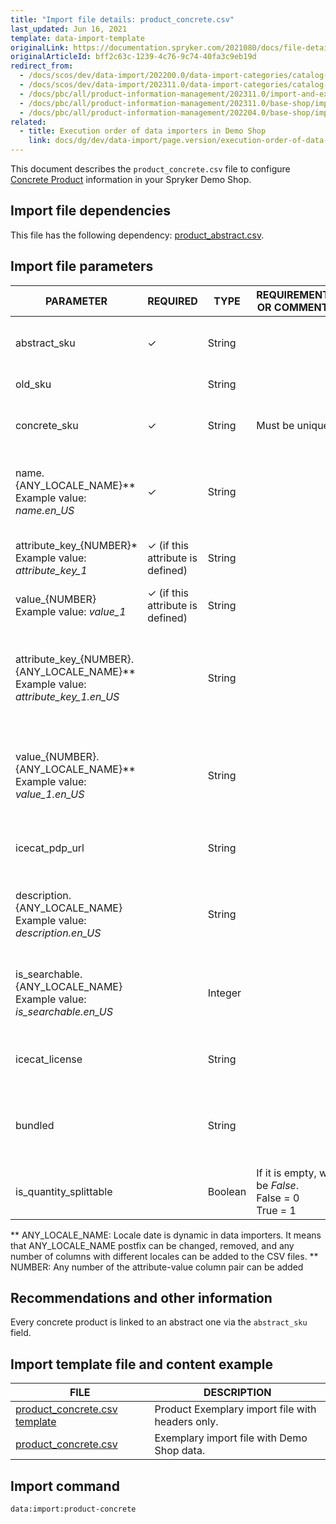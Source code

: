 ```yaml
---
title: "Import file details: product_concrete.csv"
last_updated: Jun 16, 2021
template: data-import-template
originalLink: https://documentation.spryker.com/2021080/docs/file-details-product-concretecsv
originalArticleId: bff2c63c-1239-4c76-9c74-40fa3c9eb19d
redirect_from:
  - /docs/scos/dev/data-import/202200.0/data-import-categories/catalog-setup/products/file-details-product-concrete.csv.html
  - /docs/scos/dev/data-import/202311.0/data-import-categories/catalog-setup/products/file-details-product-concrete.csv.html
  - /docs/pbc/all/product-information-management/202311.0/import-and-export-data/products-data-import/file-details-product-concrete.csv.html  
  - /docs/pbc/all/product-information-management/202311.0/base-shop/import-and-export-data/products-data-import/file-details-product-concrete.csv.html
  - /docs/pbc/all/product-information-management/202204.0/base-shop/import-and-export-data/products-data-import/import-file-details-product-concrete.csv.html
related:
  - title: Execution order of data importers in Demo Shop
    link: docs/dg/dev/data-import/page.version/execution-order-of-data-importers.html
---
```


This document describes the `product_concrete.csv` file to configure [Concrete Product](/docs/pbc/all/product-information-management/{{page.version}}/base-shop/feature-overviews/product-feature-overview/product-feature-overview.html) information in your Spryker Demo Shop.


## Import file dependencies

This file has the following dependency: [ product_abstract.csv](/docs/pbc/all/product-information-management/{{page.version}}/base-shop/import-and-export-data/products-data-import/import-file-details-product-abstract.csv.html).


## Import file parameters


| PARAMETER | REQUIRED | TYPE | REQUIREMENTS OR COMMENTS | DESCRIPTION |
| --- | --- | --- | --- | --- |
| abstract_sku | &check; | String | | The SKU of the parent abstract product. |
| old_sku |  | String | | Old SKU identifier. |
| concrete_sku | &check;  | String | Must be unique. |  SKU identifier of the concrete product. |
| name.{ANY_LOCALE_NAME}**<br>Example value: *name.en_US* | &check; | String | | Name of the product in the specified location (US for our example). |
| attribute_key_{NUMBER}*<br>Example value: *attribute_key_1*<br> | &check; (if this attribute is defined) | String | | Product attribute key for the attribute. |
| value_{NUMBER}<br>Example value: *value_1*<br>| &check; (if this attribute is defined) | String | | Product value for the attribute. |
| attribute_key_{NUMBER}.{ANY_LOCALE_NAME}**<br>Example value: *attribute_key_1.en_US*<br> |  | String | | Product attribute key, for the first attribute, translated in the specified locale (US for our example). |
| value_{NUMBER}.{ANY_LOCALE_NAME}**<br>Example value: *value_1.en_US*<br>|  | String | | Product value for the attribute, translated in the specified locale (US for our example). |
| icecat_pdp_url |  | String | | Icecat product catalogue URL service. |
| description.{ANY_LOCALE_NAME}<br>Example value: *description.en_US*  |  | String | | Product description, translated in the specified locale (US for our example). |
| is_searchable.{ANY_LOCALE_NAME}<br>Example value: *is_searchable.en_US*|  | Integer |  | Indicates if the product is searchable in the specified locale (US for our example). |
| icecat_license |  | String |  | Icecat product catalogue license code. |
| bundled |  | String | | Products SKUs separated by comas, that are part of the bundle. |
| is_quantity_splittable |  | Boolean |If it is empty, will be *False*.<br>False = 0<br>True = 1 | Defines if the product is [splittable](/docs/pbc/all/cart-and-checkout/{{page.version}}/base-shop/feature-overviews/non-splittable-products-feature-overview.html) or not. |


** ANY_LOCALE_NAME: Locale date is dynamic in data importers. It means that ANY_LOCALE_NAME postfix can be changed, removed, and any number of columns with different locales can be added to the CSV files.
** NUMBER: Any number of  the attribute-value column pair can be added


## Recommendations and other information

Every concrete product is linked to an abstract one via the `abstract_sku` field.

## Import template file and content example

| FILE | DESCRIPTION |
| --- | --- |
| [product_concrete.csv template](https://spryker.s3.eu-central-1.amazonaws.com/docs/Developer+Guide/Back-End/Data+Manipulation/Data+Ingestion/Data+Import/Data+Import+Categories/Catalog+Setup/Products/Template+product_concrete.csv) | Product Exemplary import file with headers only. |
| [product_concrete.csv](https://spryker.s3.eu-central-1.amazonaws.com/docs/Developer+Guide/Back-End/Data+Manipulation/Data+Ingestion/Data+Import/Data+Import+Categories/Catalog+Setup/Products/product_concrete.csv) | Exemplary import file with Demo Shop data. |

## Import command

```bash
data:import:product-concrete
```

